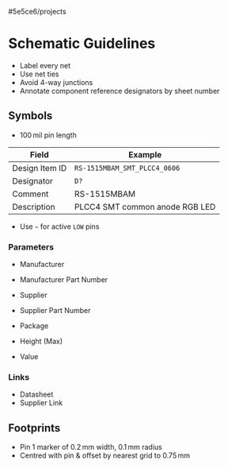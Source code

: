 #5e5ce6/projects 

# Schematic Guidelines

- Label every net
- Use net ties
- Avoid 4-way junctions
- Annotate component reference designators by sheet number

## Symbols

- $100\,\text{mil}$ pin length

| Field          | Example                        |
| -------------- | ------------------------------ |
| Design Item ID | `RS-1515MBAM_SMT_PLCC4_0606`        |
| Designator     | `D?`                           |
| Comment        | RS-1515MBAM                    |
| Description    | PLCC4 SMT common anode RGB LED |

- Use `~` for active `LOW` pins

### Parameters

- Manufacturer
- Manufacturer Part Number
- Supplier
- Supplier Part Number
- Package
- Height (Max)

- Value

### Links

- Datasheet
- Supplier Link

## Footprints

- Pin 1 marker of $0.2\,\text{mm}$ width, $0.1\,\text{mm}$ radius
- Centred with pin & offset by nearest grid to $0.75\,\text{mm}$
